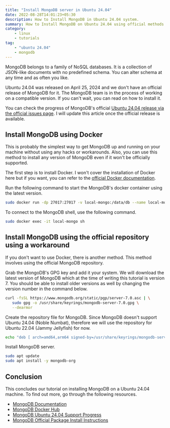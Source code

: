 ```yaml
---
title: "Install MongoDB server in Ubuntu 24.04"
date: 2022-08-28T14:01:23+05:30
description: How to Install MongoDB in Ubuntu 24.04 system.
summary: How to Install MongoDB on Ubuntu 24.04 using official methods
category:
    - linux
    - tutorials
tag:
    - "ubuntu 24.04"
    - mongodb
---
```


MongoDB belongs to a family of NoSQL databases. It is a collection of JSON-like documents with no predefined schema. You can alter schema at any time and as often you like.

Ubuntu 24.04 was released on April 25, 2024 and we don't have an official release of MongoDB for it. The MongoDB team is in the process of working on a compatible version. If you can't wait, you can read on how to install it.

You can check the progress of MongoDB's official [Ubuntu 24.04 release via the official issues page](https://jira.mongodb.org/browse/SERVER-87441). I will update this article once the official release is available.

## Install MongoDB using Docker

This is probably the simplest way to get MongoDB up and running on your machine without using any hacks or workarounds. Also, you can use this method to install any version of MongoDB even if it won't be officially supported.

The first step is to install Docker. I won't cover the installation of Docker here but if you want, you can refer to the [official Docker documentation](https://docs.docker.com/engine/install/).

Run the following command to start the MongoDB's docker container using the latest version.

```bash
sudo docker run -dp 27017:27017 -v local-mongo:/data/db --name local-mongo --restart=always mongo:latest
```

To connect to the MongoDB shell, use the following command.

```bash
sudo docker exec -it local-mongo sh
```

## Install MongoDB using the official repository using a workaround

If you don't want to use Docker, there is another method. This method involves using the official MongoDB repository.

Grab the MongoDB's GPG key and add it your system. We will download the latest version of MongoDB which at the time of writing this tutorial is version 7. You should be able to install older versions as well by changing the version number in the command below.

```bash
curl -fsSL https://www.mongodb.org/static/pgp/server-7.0.asc | \
   sudo gpg -o /usr/share/keyrings/mongodb-server-7.0.gpg \
   --dearmor
```

Create the repository file for MongoDB. Since MongoDB doesn't support Ubuntu 24.04 (Noble Numbat), therefore we will use the repository for Ubuntu 22.04 (Jammy Jellyfish) for now.

```bash
echo "deb [ arch=amd64,arm64 signed-by=/usr/share/keyrings/mongodb-server-7.0.gpg ] https://repo.mongodb.org/apt/ubuntu jammy/mongodb-org/7.0 multiverse" | sudo tee /etc/apt/sources.list.d/mongodb-org-7.0.list
```

Install MongoDB server.

```bash
sudo apt update
sudo apt install -y mongodb-org
```

## Conclusion

This concludes our tutorial on installing MongoDB on a Ubuntu 24.04 machine. To find out more, go through the following resources.

- [MongoDB Documentation](https://www.mongodb.com/docs/)
- [MongoDB Docker Hub](https://hub.docker.com/_/mongo)
- [MongoDB Ubuntu 24.04 Support Progress](https://jira.mongodb.org/browse/SERVER-87441)
- [MongoDB Official Package Install Instructions](https://www.mongodb.com/docs/manual/tutorial/install-mongodb-on-ubuntu/)
